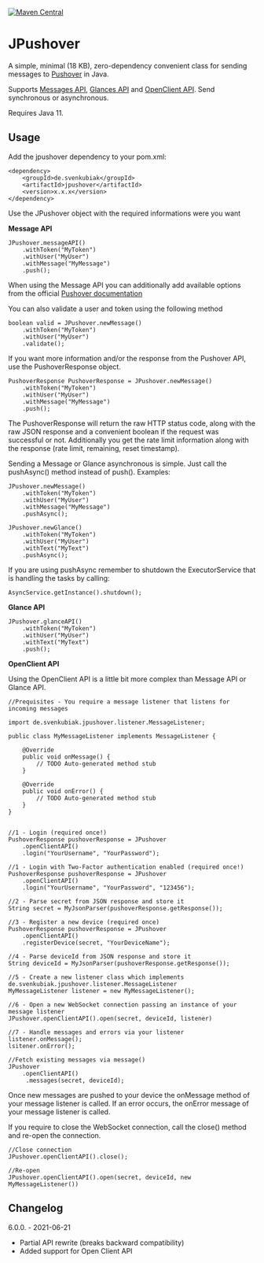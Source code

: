 [![Maven Central](https://maven-badges.herokuapp.com/maven-central/de.svenkubiak/jpushover/badge.svg)](https://maven-badges.herokuapp.com/maven-central/de.svenkubiak/jpushover)

JPushover
================

A simple, minimal (18 KB), zero-dependency convenient class for sending messages to [Pushover][1] in Java.

Supports [Messages API][3], [Glances API][4] and [OpenClient API][5]. Send synchronous or asynchronous.

Requires Java 11.

Usage
------------------

Add the jpushover dependency to your pom.xml:

```
<dependency>
    <groupId>de.svenkubiak</groupId>
    <artifactId>jpushover</artifactId>
    <version>x.x.x</version>
</dependency>
```

Use the JPushover object with the required informations were you want

**Message API**

```
JPushover.messageAPI()
	.withToken("MyToken")
	.withUser("MyUser")
	.withMessage("MyMessage")
	.push();
```

When using the Message API you can additionally add available options from the official [Pushover documentation][2]	

You can also validate a user and token using the following method

```
boolean valid = JPushover.newMessage()
	.withToken("MyToken")
	.withUser("MyUser")
	.validate();
```	


If you want more information and/or the response from the Pushover API, use the PushoverResponse object.

```
PushoverResponse PushoverResponse = JPushover.newMessage()
	.withToken("MyToken")
	.withUser("MyUser")
	.withMessage("MyMessage")
	.push();
```		

The PushoverResponse will return the raw HTTP status code, along with the raw JSON response and a convenient boolean if the request was successful or not. Additionally you get the rate limit information along with the response (rate limit, remaining, reset timestamp).

Sending a Message or Glance asynchronous is simple. Just call the pushAsync() method instead of push(). Examples:


```
JPushover.newMessage()
	.withToken("MyToken")
	.withUser("MyUser")
	.withMessage("MyMessage")
	.pushAsync();

JPushover.newGlance()
	.withToken("MyToken")
	.withUser("MyUser")
	.withText("MyText")
	.pushAsync();		
```

If you are using pushAsync remember to shutdown the ExecutorService that is handling the tasks by calling:

```
AsyncService.getInstance().shutdown();	
```

**Glance API**

```
JPushover.glanceAPI()
	.withToken("MyToken")
	.withUser("MyUser")
	.withText("MyText")
	.push();		
```

**OpenClient API**

Using the OpenClient API is a little bit more complex than Message API or Glance API.

```
//Prequisites - You require a message listener that listens for incoming messages

import de.svenkubiak.jpushover.listener.MessageListener;

public class MyMessageListener implements MessageListener {

    @Override
    public void onMessage() {
        // TODO Auto-generated method stub
    }

    @Override
    public void onError() {
        // TODO Auto-generated method stub   
    }
}


//1 - Login (required once!)
PushoverResponse pushoverResponse = JPushover
	.openClientAPI()
	.login("YourUsername", "YourPassword");

//1 - Login with Two-Factor authentication enabled (required once!)
PushoverResponse pushoverResponse = JPushover
	.openClientAPI()
	.login("YourUsername", "YourPassword", "123456");

//2 - Parse secret from JSON response and store it
String secret = MyJsonParser(pushoverResponse.getResponse());

//3 - Register a new device (required once)
PushoverResponse pushoverResponse = JPushover
	.openClientAPI()
	.registerDevice(secret, "YourDeviceName");

//4 - Parse deviceId from JSON response and store it
String deviceId = MyJsonParser(pushoverResponse.getResponse());

//5 - Create a new listener class which implements de.svenkubiak.jpushover.listener.MessageListener
MyMessageListener listener = new MyMessageListener();

//6 - Open a new WebSocket connection passing an instance of your message listener
JPushover.openClientAPI().open(secret, deviceId, listener)

//7 - Handle messages and errors via your listener
listener.onMessage();
lsitener.onError();

//Fetch existing messages via message()
JPushover
	.openClientAPI()
     .messages(secret, deviceId);

```

Once new messages are pushed to your device the onMessage method of your message listener is called. If an error occurs, the onError message of your message listener is called.

If you require to close the WebSocket connection, call the close() method and re-open the connection.


```
//Close connection
JPushover.openClientAPI().close();

//Re-open
JPushover.openClientAPI().open(secret, deviceId, new MyMessageListener())

```


Changelog
------------------

6.0.0. - 2021-06-21

* Partial API rewrite (breaks backward compatibility)
* Added support for Open Client API


[1]: https://pushover.net
[2]: https://pushover.net/api
[3]: https://pushover.net/api
[4]: https://pushover.net/api/glances
[5]: https://pushover.net/api/client